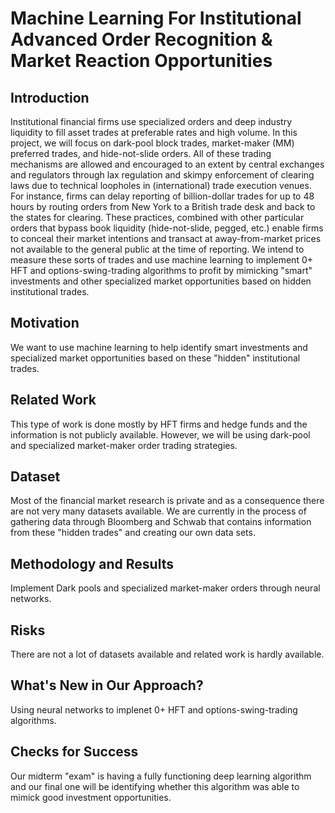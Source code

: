 # Machine Learning For Institutional Advanced Order Recognition & Market Reaction Opportunities
## Introduction
Institutional financial firms use specialized orders and deep industry liquidity to fill asset trades at preferable rates and high volume. In this project, we will focus on dark-pool block trades, market-maker (MM) preferred trades, and hide-not-slide orders. All of these trading mechanisms are allowed and encouraged to an extent by central exchanges and regulators through lax regulation and skimpy enforcement of clearing laws due to technical loopholes in (international) trade execution venues. For instance, firms can delay reporting of billion-dollar trades for up to 48 hours by routing orders from New York to a British trade desk and back to the states for clearing. These practices, combined with other particular orders that bypass book liquidity (hide-not-slide, pegged, etc.) enable firms to conceal their market intentions and transact at away-from-market prices not available to the general public at the time of reporting. We intend to measure these sorts of trades and use machine learning to implement 0+ HFT and options-swing-trading algorithms to profit by mimicking "smart" investments and other specialized market opportunities based on hidden institutional trades.

## Motivation
We want to use machine learning to help identify smart investments and specialized market opportunities based on these "hidden" institutional trades. 

## Related Work
This type of work is done mostly by HFT firms and hedge funds and the information is not publicly available. However, we will be using dark-pool and specialized market-maker order trading strategies. 

## Dataset
Most of the financial market research is private and as a consequence there are not very many datasets available. We are currently in the process of gathering data through Bloomberg and Schwab that contains information from these "hidden trades" and creating our own data sets. 

## Methodology and Results
Implement Dark pools and specialized market-maker orders through neural networks.

## Risks 
There are not a lot of datasets available and related work is hardly available.

## What's New in Our Approach?
Using neural networks to implenet 0+ HFT and options-swing-trading algorithms. 

## Checks for Success
Our midterm "exam" is having a fully functioning deep learning algorithm and our final one will be identifying whether this algorithm was able to mimick good investment opportunities.


